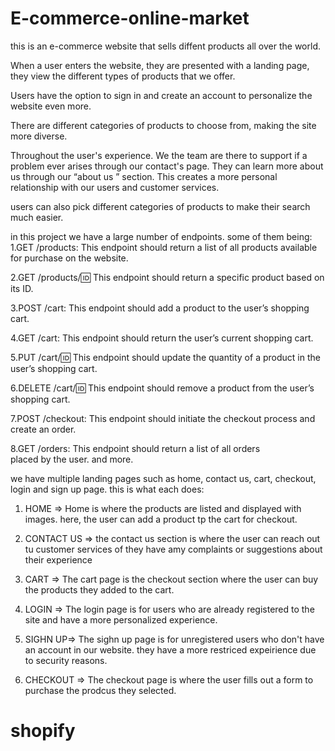 # E-commerce-online-market

this is an e-commerce website that sells diffent products all over the world.

When a user enters the website, they are presented with a landing page, they view the different types of products that we offer. 

Users have the option to sign in and create an account to personalize the website even more.

There are different categories of products to choose from, making the site more diverse.

Throughout the user's experience. We the team are there to support if a problem ever arises through our contact's page. 
They can learn more about us through our “about us ” section. This creates a more personal relationship with our users and customer services.

users can also pick different categories of products to make their search much easier.

in this project we have a large number of endpoints. some of them being:
1.GET /products: This endpoint should return a list of all products available for purchase on the website.

2.GET /products/:id: This endpoint should return a specific product based on its ID.

3.POST /cart: This endpoint should add a product to the user’s shopping cart.

4.GET /cart: This endpoint should return the user’s current shopping cart.

5.PUT /cart/:id: This endpoint should update the quantity of a product in the user’s shopping cart.

6.DELETE /cart/:id: This endpoint should remove a product from the user’s shopping cart.

7.POST /checkout: This endpoint should initiate the checkout process and create an order.

8.GET /orders: This endpoint should return a list of all orders placed by the user.
and more.

we have multiple landing pages such as home, contact us, cart, checkout, login and sign up page. this is what each does:

1. HOME => Home is where the products are listed and displayed with images. here, the user can add a product tp the cart for checkout.

2. CONTACT US => the contact us section is where the user can reach out tu customer services of they have amy complaints or suggestions about their experience

3. CART => The cart page is the checkout section where the user can buy the products they added to the cart.

4. LOGIN => The login page is for users who are already registered to the site and have a more personalized experience.

5. SIGHN UP=> The sighn up page is for unregistered users who don't have an account in our website. they have a more restriced expeirience due to security reasons.

6. CHECKOUT => The checkout page is where the user fills out a form to purchase the prodcus they selected.
# shopify
